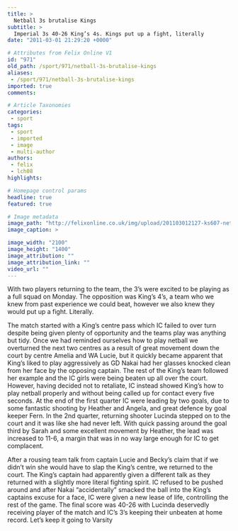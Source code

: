 ```yaml
---
title: >
  Netball 3s brutalise Kings
subtitle: >
  Imperial 3s 40-26 King’s 4s. Kings put up a fight, literally
date: "2011-03-01 21:29:20 +0000"

# Attributes from Felix Online V1
id: "971"
old_path: /sport/971/netball-3s-brutalise-kings
aliases:
 - /sport/971/netball-3s-brutalise-kings
imported: true
comments:

# Article Taxonomies
categories:
 - sport
tags:
 - sport
 - imported
 - image
 - multi-author
authors:
 - felix
 - lch08
highlights:

# Homepage control params
headline: true
featured: true

# Image metadata
image_path: "http://felixonline.co.uk/img/upload/201103012127-ks607-netballt.jpg"
image_caption: >

image_width: "2100"
image_height: "1400"
image_attribution: ""
image_attribution_link: ""
video_url: ""
---
```


With two players returning to the team, the 3’s were excited to be playing as a full squad on Monday. The opposition was King’s 4’s, a team who we knew from past experience we could beat, however we also knew they would put up a fight. Literally.

The match started with a King’s centre pass which IC failed to over turn despite being given plenty of opportunity and the teams play was anything but tidy. Once we had reminded ourselves how to play netball we overturned the next two centres as a result of great movement down the court by centre Amelia and WA Lucie, but it quickly became apparent that King’s liked to play aggressively as GD Nakai had her glasses knocked clean from her face by the opposing captain. The rest of the King’s team followed her example and the IC girls were being beaten up all over the court. However, having decided not to retaliate, IC instead showed King’s how to play netball properly and without being called up for contact every five seconds. At the end of the first quarter IC were leading by two goals, due to some fantastic shooting by Heather and Angela, and great defence by goal keeper Fern. In the 2nd quarter, returning shooter Lucinda stepped on to the court and it was like she had never left. With quick passing around the goal third by Sarah and some excellent movement by Heather, the lead was increased to 11-6, a margin that was in no way large enough for IC to get complacent.

After a rousing team talk from captain Lucie and Becky’s claim that if we didn’t win she would have to slap the King’s centre, we returned to the court. The King’s captain had apparently given a different talk as they returned with a slightly more literal fighting spirit. IC refused to be pushed around and after Nakai “accidentally” smacked the ball into the King’s captains excuse for a face, IC were given a new lease of life, controlling the rest of the game. The final score was 40-26 with Lucinda deservedly receiving player of the match and IC’s 3’s keeping their unbeaten at home record. Let’s keep it going to Varsity

